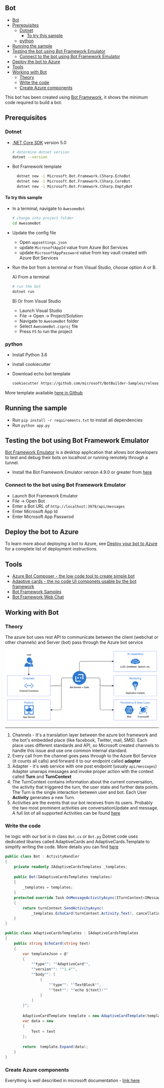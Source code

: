 ## Bot 

- [Bot](#bot)
- [Prerequisites](#prerequisites)
  - [Dotnet](#dotnet)
    - [To try this sample](#to-try-this-sample)
  - [python](#python)
- [Running the sample](#running-the-sample)
- [Testing the bot using Bot Framework Emulator](#testing-the-bot-using-bot-framework-emulator)
  - [Connect to the bot using Bot Framework Emulator](#connect-to-the-bot-using-bot-framework-emulator)
- [Deploy the bot to Azure](#deploy-the-bot-to-azure)
- [Tools](#tools)
- [Working with Bot](#working-with-bot)
  - [Theory](#theory)
  - [Write the code](#write-the-code)
  - [Create Azure components](#create-azure-components)

This bot has been created using [Bot Framework](https://dev.botframework.com), it shows the minimum code required to build a bot.

## Prerequisites

### Dotnet 
- [.NET Core SDK](https://dotnet.microsoft.com/download) version 5.0

  ```bash
  # determine dotnet version
  dotnet --version
  ```
- Bot Framework template 
  
  ```bash
    dotnet new -i Microsoft.Bot.Framework.CSharp.EchoBot
    dotnet new -i Microsoft.Bot.Framework.CSharp.CoreBot
    dotnet new -i Microsoft.Bot.Framework.CSharp.EmptyBot
  ```
#### To try this sample

- In a terminal, navigate to `AwesomeBot`

    ```bash
    # change into project folder
  cd AwesomeBot
    ```
- Update the config file 
  - Open `appsettings.json`
  - update `MicrosoftAppId` value from Azure Bot Services
  - update `MicrosoftAppPassword` value from key vault created with Azure Bot Services
  
- Run the bot from a terminal or from Visual Studio, choose option A or B.

  A) From a terminal

  ```bash
  # run the bot
  dotnet run
  ```

  B) Or from Visual Studio

  - Launch Visual Studio
  - File -> Open -> Project/Solution
  - Navigate to `AwesomeBot` folder
  - Select `AwesomeBot.csproj` file
  - Press `F5` to run the project

### python

- Install Python 3.6
- Install cookiecutter
- Download echo bot template 
  
    ```bash
    cookiecutter https://github.com/microsoft/BotBuilder-Samples/releases/download/Templates/echo.zip
    ```

More template available [here in Github](https://github.com/microsoft/BotBuilder-Samples/releases/tag/Templates) 

## Running the sample
- Run `pip install -r requirements.txt` to install all dependencies
- Run `python app.py`

## Testing the bot using Bot Framework Emulator
[Bot Framework Emulator](https://github.com/microsoft/botframework-emulator) is a desktop application that allows bot developers to test and debug their bots on localhost or running remotely through a tunnel.

- Install the Bot Framework Emulator version 4.9.0 or greater from [here](https://github.com/Microsoft/BotFramework-Emulator/releases)

### Connect to the bot using Bot Framework Emulator

- Launch Bot Framework Emulator
- File -> Open Bot
- Enter a Bot URL of `http://localhost:3978/api/messages`
- Enter Microsoft App Id 
- Enter Microsoft App Passwrod 

## Deploy the bot to Azure
To learn more about deploying a bot to Azure, see [Deploy your bot to Azure](https://aka.ms/azuredeployment) for a complete list of deployment instructions.

## Tools
- [Azure Bot Composer - the low code tool to create simple bot ](https://docs.microsoft.com/en-us/composer/introduction?tabs=v2x)
- [Adaptive cards - the no code UI componets usable by the bot framework](https://adaptivecards.io)
- [Bot Framework Samples](https://github.com/Microsoft/BotBuilder-Samples/blob/main/README.md)
- [Bot Framework Web Chat](https://github.com/microsoft/BotFramework-WebChat)

## Working with Bot

### Theory 

The azure bot uses rest API to communicate between the client (webchat or other channels) and Server (bot) pass through the Azure bot service

![Bot Architecture](.images/first-workshops/botv4_architecture-1.png)

---
1. Channels - It's a translation layer between the azure bot framework and the bot's embedded place (like facebook, Twitter, mail, SMS). Each place uses different standards and API, so Microsoft created channels to handle this issue and use one common internal standard.
1. Every call from the channel goes pass through to the Azure Bot Service (it counts all calls) and forward it to our endpoint called **adapter**
1. Adapter - it's web service with one post endpoint (usualy `api/messages`) Adapter unwraps messages and invoke proper action  with the context  called **Turn** and **TurnContext**
1.  The TurnContext contains information about the current conversation, the activity that triggered the turn, the user state and further data points. 
The Turn is the single interaction between user and bot. Each User **Activity** generates a new Turn.
1. Activities are the events that our bot receives from its users. Probably the two most prominent activities are conversationUpdate and message. A full list of all supported Activities can be found [here](https://docs.microsoft.com/en-us/azure/bot-service/bot-service-activities-entities?view=azure-bot-service-4.0&tabs=js#activity-types)

### Write the code

he logic with our bot is in class `Bot.cs` or `Bot.py`
Dotnet code uses dedicated libaries called AdaptiveCards and AdaptiveCards.Template to simplify writing the code. More details you can find [here](https://docs.microsoft.com/en-us/adaptive-cards/templating/language)

```c#
public class Bot : ActivityHandler
{
    private readonly IAdaptiveCardsTemplates _templates;

    public Bot(IAdaptiveCardsTemplates templates)
    {
        _templates = templates;
    }
    protected override Task OnMessageActivityAsync(ITurnContext<IMessageActivity> turnContext, CancellationToken cancellationToken)
    {
        return turnContext.SendActivityAsync(
            _templates.EchoCard(turnContext.Activity.Text), cancellationToken: cancellationToken);
    }
}
```

```c#
public class AdaptiveCardsTemplates : IAdaptiveCardsTemplates
{
    public string EchoCard(string text)
    {
        var templateJson = @"
        {
            ""type"": ""AdaptiveCard"",
            ""version"": ""1.4"",
            ""body"": [
                {
                    ""type"": ""TextBlock"",
                    ""text"": ""echo ${text}!""
                }
            ]
        }";
        
        AdaptiveCardTemplate template = new AdaptiveCardTemplate(templateJson);
        var data = new
        {
            Text = text
        };
        
        return  template.Expand(data);
    }
}
```

### Create Azure components

Everything is well described in microsoft documentation - [link here](https://docs.microsoft.com/en-us/azure/bot-service/abs-quickstart?view=azure-bot-service-4.0&tabs=csharp)